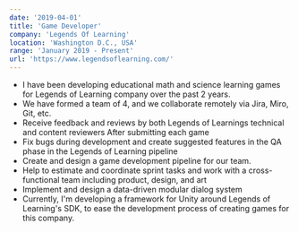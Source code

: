```yaml
---
date: '2019-04-01'
title: 'Game Developer'
company: 'Legends Of Learning'
location: 'Washington D.C., USA'
range: 'January 2019 - Present'
url: 'https://www.legendsoflearning.com/'
---
```


- I have been developing educational math and science learning games for Legends of Learning company over the past 2 years. 
- We have formed a team of 4, and we collaborate remotely via Jira, Miro, Git, etc.
- Receive feedback and reviews by both Legends of Learnings technical and content reviewers After submitting each game  
- Fix bugs during development and create suggested features in the QA phase in the Legends of Learning pipeline
- Create and design a game development pipeline for our team.
- Help to estimate and coordinate sprint tasks and work with a cross-functional team including product, design, and art
- Implement and design a data-driven modular dialog system  
- Currently, I'm developing a framework for Unity around Legends of Learning's SDK, to ease the development process of creating games for this company.

<!-- - We have made 5 games for this company up to this date, and our games received overwhelmingly positive reviews and feedback from both teachers and students. Most of our games are featured by Legends of Learning for teaching different learning objectives.
- After submitting each game, we receive feedback and reviews by both Legends of Learnings technical and content reviewers, and this process helps us update our games and deliver an educative and fun experience. -->


